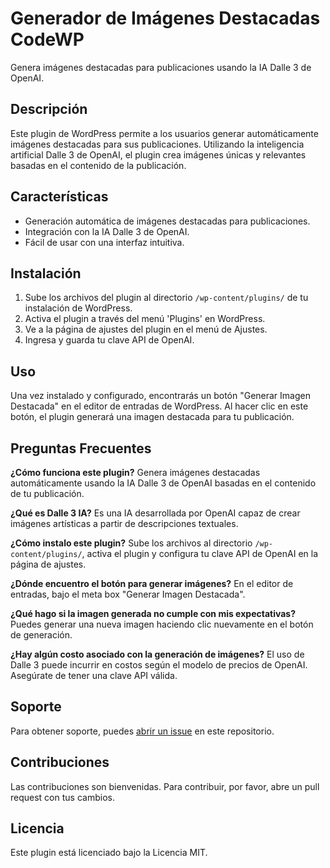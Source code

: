 # Generador de Imágenes Destacadas CodeWP

Genera imágenes destacadas para publicaciones usando la IA Dalle 3 de OpenAI.

## Descripción

Este plugin de WordPress permite a los usuarios generar automáticamente imágenes destacadas para sus publicaciones. Utilizando la inteligencia artificial Dalle 3 de OpenAI, el plugin crea imágenes únicas y relevantes basadas en el contenido de la publicación.

## Características

- Generación automática de imágenes destacadas para publicaciones.
- Integración con la IA Dalle 3 de OpenAI.
- Fácil de usar con una interfaz intuitiva.

## Instalación

1. Sube los archivos del plugin al directorio `/wp-content/plugins/` de tu instalación de WordPress.
2. Activa el plugin a través del menú 'Plugins' en WordPress.
3. Ve a la página de ajustes del plugin en el menú de Ajustes.
4. Ingresa y guarda tu clave API de OpenAI.

## Uso

Una vez instalado y configurado, encontrarás un botón "Generar Imagen Destacada" en el editor de entradas de WordPress. Al hacer clic en este botón, el plugin generará una imagen destacada para tu publicación.

## Preguntas Frecuentes

**¿Cómo funciona este plugin?**
Genera imágenes destacadas automáticamente usando la IA Dalle 3 de OpenAI basadas en el contenido de tu publicación.

**¿Qué es Dalle 3 IA?**
Es una IA desarrollada por OpenAI capaz de crear imágenes artísticas a partir de descripciones textuales.

**¿Cómo instalo este plugin?**
Sube los archivos al directorio `/wp-content/plugins/`, activa el plugin y configura tu clave API de OpenAI en la página de ajustes.

**¿Dónde encuentro el botón para generar imágenes?**
En el editor de entradas, bajo el meta box "Generar Imagen Destacada".

**¿Qué hago si la imagen generada no cumple con mis expectativas?**
Puedes generar una nueva imagen haciendo clic nuevamente en el botón de generación.

**¿Hay algún costo asociado con la generación de imágenes?**
El uso de Dalle 3 puede incurrir en costos según el modelo de precios de OpenAI. Asegúrate de tener una clave API válida.

## Soporte

Para obtener soporte, puedes [abrir un issue](https://github.com/MauricioPerera/rckflr-generador-imagenes-destacadas/issues
) en este repositorio.

## Contribuciones

Las contribuciones son bienvenidas. Para contribuir, por favor, abre un pull request con tus cambios.

## Licencia

Este plugin está licenciado bajo la Licencia MIT.
